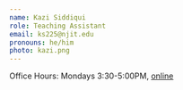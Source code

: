 ```yaml
---
name: Kazi Siddiqui
role: Teaching Assistant
email: ks225@njit.edu
pronouns: he/him
photo: kazi.png
---
```

Office Hours: Mondays 3:30-5:00PM, <a href="https://njit.webex.com/njit/j.php?MTID=m18525317e8b0654e88fe8aa5421e34b7">online</a>